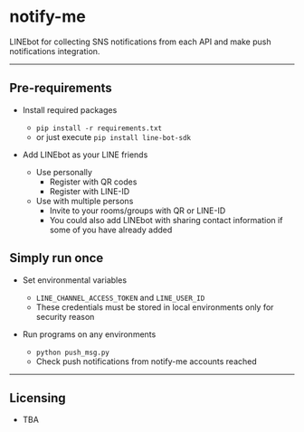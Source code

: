 # notify-me

LINEbot for collecting SNS notifications from each API and make push notifications integration.

***

## Pre-requirements

- Install required packages
  - `pip install -r requirements.txt`
  - or just execute `pip install line-bot-sdk`

- Add LINEbot as your LINE friends
  - Use personally
    - Register with QR codes
    - Register with LINE-ID
  - Use with multiple persons
    - Invite to your rooms/groups with QR or LINE-ID
    - You could also add LINEbot with sharing contact information if some of you have already added

## Simply run once

- Set environmental variables
  - `LINE_CHANNEL_ACCESS_TOKEN` and `LINE_USER_ID`
  - These credentials must be stored in local environments only for security reason

- Run programs on any environments
  - `python push_msg.py`
  - Check push notifications from notify-me accounts reached

***

## Licensing

- TBA
